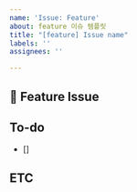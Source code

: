 ```yaml
---
name: 'Issue: Feature'
about: feature 이슈 템플릿
title: "[feature] Issue name"
labels: ''
assignees: ''

---
```


## 📌 Feature Issue
<!-- 과제에 대해 설명해주세요 -->

## To-do
<!-- 해야할 일을 적어주세요 -->
- []

## ETC
<!-- 기타사항 -->

